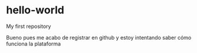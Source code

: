 # hello-world
My first repository

Bueno pues me acabo de registrar en github y estoy intentando saber cómo funciona la plataforma
